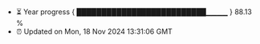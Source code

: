 - ⏳ Year progress { ██████████████████████████▁▁▁▁ } 88.13 %
- ⏰ Updated on Mon, 18 Nov 2024 13:31:06 GMT

